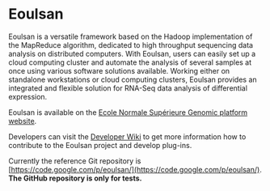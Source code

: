 Eoulsan
=======

Eoulsan is a versatile framework based on the Hadoop implementation of the MapReduce algorithm, dedicated to high throughput sequencing data analysis on distributed computers. With Eoulsan, users can easily set up a cloud computing cluster and automate the analysis of several samples at once using various software solutions available. Working either on standalone workstations or cloud computing clusters, Eoulsan provides an integrated and flexible solution for RNA-Seq data analysis of differential expression.

Eoulsan is available on the [Ecole Normale Supérieure Genomic platform website](http://transcriptome.ens.fr/eoulsan).

Developers can visit the [Developer Wiki](http://code.google.com/p/eoulsan/wiki/MainPage) to get more information how to contribute to the Eoulsan project and develop plug-ins.

Currently the reference Git repository is [https://code.google.com/p/eoulsan/](https://code.google.com/p/eoulsan/). **The GitHub repository is only for tests.** 
